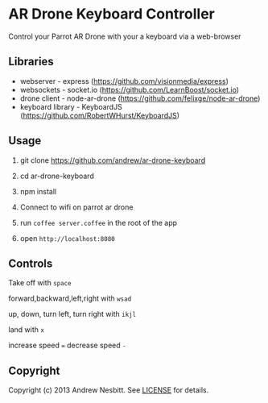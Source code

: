 # AR Drone Keyboard Controller

Control your Parrot AR Drone with your a keyboard via a web-browser

## Libraries

* webserver - express (https://github.com/visionmedia/express)
* websockets - socket.io (https://github.com/LearnBoost/socket.io)
* drone client - node-ar-drone (https://github.com/felixge/node-ar-drone)
* keyboard library - KeyboardJS (https://github.com/RobertWHurst/KeyboardJS)

## Usage

1. git clone https://github.com/andrew/ar-drone-keyboard

2. cd ar-drone-keyboard

3. npm install

4. Connect to wifi on parrot ar drone

5. run `coffee server.coffee` in the root of the app

6. open `http://localhost:8080`

## Controls

Take off with `space`

forward,backward,left,right with `wsad`

up, down, turn left, turn right with `ikjl`

land with `x`

increase speed `=`
decrease speed `-`

## Copyright

Copyright (c) 2013 Andrew Nesbitt. See [LICENSE](https://github.com/andrew/ar-drone-keyboard/blob/master/LICENSE) for details.